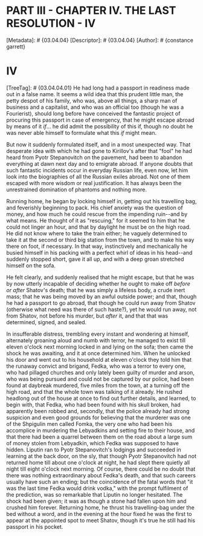 # PART III - CHAPTER IV. THE LAST RESOLUTION - IV
[Metadata]: # {03.04.04}
[Descriptor]: # {03.04.04}
[Author]: # {constance garrett}
# IV
[TreeTag]: # {03.04.04.01}
He had long had a passport in readiness made out in a false name. It seems a
wild idea that this prudent little man, the petty despot of his family, who
was, above all things, a sharp man of business and a capitalist, and who was an
official too (though he was a Fourierist), should long before have conceived
the fantastic project of procuring this passport in case of emergency, that he
might escape abroad by means of it _if_... he did admit the possibility of this
if, though no doubt he was never able himself to formulate what this _if_ might
mean.

But now it suddenly formulated itself, and in a most unexpected way. That
desperate idea with which he had gone to Kirillov's after that "fool" he had
heard from Pyotr Stepanovitch on the pavement, had been to abandon everything
at dawn next day and to emigrate abroad. If anyone doubts that such fantastic
incidents occur in everyday Russian life, even now, let him look into the
biographies of all the Russian exiles abroad. Not one of them escaped with more
wisdom or real justification. It has always been the unrestrained domination of
phantoms and nothing more.

Running home, he began by locking himself in, getting out his travelling bag,
and feverishly beginning to pack. His chief anxiety was the question of money,
and how much he could rescue from the impending ruin--and by what means. He
thought of it as "rescuing," for it seemed to him that he could not linger an
hour, and that by daylight he must be on the high road. He did not know where
to take the train either; he vaguely determined to take it at the second or
third big station from the town, and to make his way there on foot, if
necessary. In that way, instinctively and mechanically he busied himself in his
packing with a perfect whirl of ideas in his head--and suddenly stopped short,
gave it all up, and with a deep groan stretched himself on the sofa.

He felt clearly, and suddenly realised that he might escape, but that he was by
now utterly incapable of deciding whether he ought to make off _before or
after_ Shatov's death; that he was simply a lifeless body, a crude inert mass;
that he was being moved by an awful outside power; and that, though he had a
passport to go abroad, that though he could run away from Shatov (otherwise
what need was there of such haste?), yet he would run away, not from Shatov,
not before his murder, but _after_ it, and that that was determined, signed,
and sealed.

In insufferable distress, trembling every instant and wondering at himself,
alternately groaning aloud and numb with terror, he managed to exist till
eleven o'clock next morning locked in and lying on the sofa; then came the
shock he was awaiting, and it at once determined him. When he unlocked his door
and went out to his household at eleven o'clock they told him that the runaway
convict and brigand, Fedka, who was a terror to every one, who had pillaged
churches and only lately been guilty of murder and arson, who was being pursued
and could not be captured by our police, had been found at daybreak murdered,
five miles from the town, at a turning off the high road, and that the whole
town was talking of it already. He rushed headlong out of the house at once to
find out further details, and learned, to begin with, that Fedka, who had been
found with his skull broken, had apparently been robbed and, secondly, that the
police already had strong suspicion and even good grounds for believing that
the murderer was one of the Shpigulin men called Fomka, the very one who had
been his accomplice in murdering the Lebyadkins and setting fire to their
house, and that there had been a quarrel between them on the road about a large
sum of money stolen from Lebyadkin, which Fedka was supposed to have hidden.
Liputin ran to Pyotr Stepanovitch's lodgings and succeeded in learning at the
back door, on the sly, that though Pyotr Stepanovitch had not returned home
till about one o'clock at night, he had slept there quietly all night till
eight o'clock next morning. Of course, there could be no doubt that there was
nothing extraordinary about Fedka's death, and that such careers usually have
such an ending; but the coincidence of the fatal words that "it was the last
time Fedka would drink vodka," with the prompt fulfilment of the prediction,
was so remarkable that Liputin no longer hesitated. The shock had been given;
it was as though a stone had fallen upon him and crushed him forever. Returning
home, he thrust his travelling-bag under the bed without a word, and in the
evening at the hour fixed he was the first to appear at the appointed spot to
meet Shatov, though it's true he still had his passport in his pocket.

